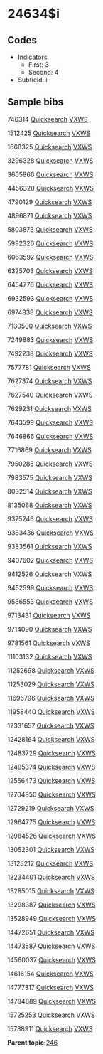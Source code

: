 # 24634$i

## Codes

-   Indicators
    -   First: 3
    -   Second: 4
-   Subfield: i

## Sample bibs

746314 [Quicksearch](https://search.library.yale.edu/catalog/746314) [VXWS](http://prodorbis.library.yale.edu:7014/vxws/GetHoldingsService?bibId=746314)

1512425 [Quicksearch](https://search.library.yale.edu/catalog/1512425) [VXWS](http://prodorbis.library.yale.edu:7014/vxws/GetHoldingsService?bibId=1512425)

1668325 [Quicksearch](https://search.library.yale.edu/catalog/1668325) [VXWS](http://prodorbis.library.yale.edu:7014/vxws/GetHoldingsService?bibId=1668325)

3296328 [Quicksearch](https://search.library.yale.edu/catalog/3296328) [VXWS](http://prodorbis.library.yale.edu:7014/vxws/GetHoldingsService?bibId=3296328)

3665866 [Quicksearch](https://search.library.yale.edu/catalog/3665866) [VXWS](http://prodorbis.library.yale.edu:7014/vxws/GetHoldingsService?bibId=3665866)

4456320 [Quicksearch](https://search.library.yale.edu/catalog/4456320) [VXWS](http://prodorbis.library.yale.edu:7014/vxws/GetHoldingsService?bibId=4456320)

4790129 [Quicksearch](https://search.library.yale.edu/catalog/4790129) [VXWS](http://prodorbis.library.yale.edu:7014/vxws/GetHoldingsService?bibId=4790129)

4896871 [Quicksearch](https://search.library.yale.edu/catalog/4896871) [VXWS](http://prodorbis.library.yale.edu:7014/vxws/GetHoldingsService?bibId=4896871)

5803873 [Quicksearch](https://search.library.yale.edu/catalog/5803873) [VXWS](http://prodorbis.library.yale.edu:7014/vxws/GetHoldingsService?bibId=5803873)

5992326 [Quicksearch](https://search.library.yale.edu/catalog/5992326) [VXWS](http://prodorbis.library.yale.edu:7014/vxws/GetHoldingsService?bibId=5992326)

6063592 [Quicksearch](https://search.library.yale.edu/catalog/6063592) [VXWS](http://prodorbis.library.yale.edu:7014/vxws/GetHoldingsService?bibId=6063592)

6325703 [Quicksearch](https://search.library.yale.edu/catalog/6325703) [VXWS](http://prodorbis.library.yale.edu:7014/vxws/GetHoldingsService?bibId=6325703)

6454776 [Quicksearch](https://search.library.yale.edu/catalog/6454776) [VXWS](http://prodorbis.library.yale.edu:7014/vxws/GetHoldingsService?bibId=6454776)

6932593 [Quicksearch](https://search.library.yale.edu/catalog/6932593) [VXWS](http://prodorbis.library.yale.edu:7014/vxws/GetHoldingsService?bibId=6932593)

6974838 [Quicksearch](https://search.library.yale.edu/catalog/6974838) [VXWS](http://prodorbis.library.yale.edu:7014/vxws/GetHoldingsService?bibId=6974838)

7130500 [Quicksearch](https://search.library.yale.edu/catalog/7130500) [VXWS](http://prodorbis.library.yale.edu:7014/vxws/GetHoldingsService?bibId=7130500)

7249883 [Quicksearch](https://search.library.yale.edu/catalog/7249883) [VXWS](http://prodorbis.library.yale.edu:7014/vxws/GetHoldingsService?bibId=7249883)

7492238 [Quicksearch](https://search.library.yale.edu/catalog/7492238) [VXWS](http://prodorbis.library.yale.edu:7014/vxws/GetHoldingsService?bibId=7492238)

7577781 [Quicksearch](https://search.library.yale.edu/catalog/7577781) [VXWS](http://prodorbis.library.yale.edu:7014/vxws/GetHoldingsService?bibId=7577781)

7627374 [Quicksearch](https://search.library.yale.edu/catalog/7627374) [VXWS](http://prodorbis.library.yale.edu:7014/vxws/GetHoldingsService?bibId=7627374)

7627540 [Quicksearch](https://search.library.yale.edu/catalog/7627540) [VXWS](http://prodorbis.library.yale.edu:7014/vxws/GetHoldingsService?bibId=7627540)

7629231 [Quicksearch](https://search.library.yale.edu/catalog/7629231) [VXWS](http://prodorbis.library.yale.edu:7014/vxws/GetHoldingsService?bibId=7629231)

7643599 [Quicksearch](https://search.library.yale.edu/catalog/7643599) [VXWS](http://prodorbis.library.yale.edu:7014/vxws/GetHoldingsService?bibId=7643599)

7646866 [Quicksearch](https://search.library.yale.edu/catalog/7646866) [VXWS](http://prodorbis.library.yale.edu:7014/vxws/GetHoldingsService?bibId=7646866)

7716869 [Quicksearch](https://search.library.yale.edu/catalog/7716869) [VXWS](http://prodorbis.library.yale.edu:7014/vxws/GetHoldingsService?bibId=7716869)

7950285 [Quicksearch](https://search.library.yale.edu/catalog/7950285) [VXWS](http://prodorbis.library.yale.edu:7014/vxws/GetHoldingsService?bibId=7950285)

7983575 [Quicksearch](https://search.library.yale.edu/catalog/7983575) [VXWS](http://prodorbis.library.yale.edu:7014/vxws/GetHoldingsService?bibId=7983575)

8032514 [Quicksearch](https://search.library.yale.edu/catalog/8032514) [VXWS](http://prodorbis.library.yale.edu:7014/vxws/GetHoldingsService?bibId=8032514)

8135068 [Quicksearch](https://search.library.yale.edu/catalog/8135068) [VXWS](http://prodorbis.library.yale.edu:7014/vxws/GetHoldingsService?bibId=8135068)

9375246 [Quicksearch](https://search.library.yale.edu/catalog/9375246) [VXWS](http://prodorbis.library.yale.edu:7014/vxws/GetHoldingsService?bibId=9375246)

9383436 [Quicksearch](https://search.library.yale.edu/catalog/9383436) [VXWS](http://prodorbis.library.yale.edu:7014/vxws/GetHoldingsService?bibId=9383436)

9383561 [Quicksearch](https://search.library.yale.edu/catalog/9383561) [VXWS](http://prodorbis.library.yale.edu:7014/vxws/GetHoldingsService?bibId=9383561)

9407602 [Quicksearch](https://search.library.yale.edu/catalog/9407602) [VXWS](http://prodorbis.library.yale.edu:7014/vxws/GetHoldingsService?bibId=9407602)

9412526 [Quicksearch](https://search.library.yale.edu/catalog/9412526) [VXWS](http://prodorbis.library.yale.edu:7014/vxws/GetHoldingsService?bibId=9412526)

9452599 [Quicksearch](https://search.library.yale.edu/catalog/9452599) [VXWS](http://prodorbis.library.yale.edu:7014/vxws/GetHoldingsService?bibId=9452599)

9586553 [Quicksearch](https://search.library.yale.edu/catalog/9586553) [VXWS](http://prodorbis.library.yale.edu:7014/vxws/GetHoldingsService?bibId=9586553)

9713431 [Quicksearch](https://search.library.yale.edu/catalog/9713431) [VXWS](http://prodorbis.library.yale.edu:7014/vxws/GetHoldingsService?bibId=9713431)

9714090 [Quicksearch](https://search.library.yale.edu/catalog/9714090) [VXWS](http://prodorbis.library.yale.edu:7014/vxws/GetHoldingsService?bibId=9714090)

9781561 [Quicksearch](https://search.library.yale.edu/catalog/9781561) [VXWS](http://prodorbis.library.yale.edu:7014/vxws/GetHoldingsService?bibId=9781561)

11103132 [Quicksearch](https://search.library.yale.edu/catalog/11103132) [VXWS](http://prodorbis.library.yale.edu:7014/vxws/GetHoldingsService?bibId=11103132)

11252698 [Quicksearch](https://search.library.yale.edu/catalog/11252698) [VXWS](http://prodorbis.library.yale.edu:7014/vxws/GetHoldingsService?bibId=11252698)

11253029 [Quicksearch](https://search.library.yale.edu/catalog/11253029) [VXWS](http://prodorbis.library.yale.edu:7014/vxws/GetHoldingsService?bibId=11253029)

11696796 [Quicksearch](https://search.library.yale.edu/catalog/11696796) [VXWS](http://prodorbis.library.yale.edu:7014/vxws/GetHoldingsService?bibId=11696796)

11958440 [Quicksearch](https://search.library.yale.edu/catalog/11958440) [VXWS](http://prodorbis.library.yale.edu:7014/vxws/GetHoldingsService?bibId=11958440)

12331657 [Quicksearch](https://search.library.yale.edu/catalog/12331657) [VXWS](http://prodorbis.library.yale.edu:7014/vxws/GetHoldingsService?bibId=12331657)

12428164 [Quicksearch](https://search.library.yale.edu/catalog/12428164) [VXWS](http://prodorbis.library.yale.edu:7014/vxws/GetHoldingsService?bibId=12428164)

12483729 [Quicksearch](https://search.library.yale.edu/catalog/12483729) [VXWS](http://prodorbis.library.yale.edu:7014/vxws/GetHoldingsService?bibId=12483729)

12495374 [Quicksearch](https://search.library.yale.edu/catalog/12495374) [VXWS](http://prodorbis.library.yale.edu:7014/vxws/GetHoldingsService?bibId=12495374)

12556473 [Quicksearch](https://search.library.yale.edu/catalog/12556473) [VXWS](http://prodorbis.library.yale.edu:7014/vxws/GetHoldingsService?bibId=12556473)

12704850 [Quicksearch](https://search.library.yale.edu/catalog/12704850) [VXWS](http://prodorbis.library.yale.edu:7014/vxws/GetHoldingsService?bibId=12704850)

12729219 [Quicksearch](https://search.library.yale.edu/catalog/12729219) [VXWS](http://prodorbis.library.yale.edu:7014/vxws/GetHoldingsService?bibId=12729219)

12964775 [Quicksearch](https://search.library.yale.edu/catalog/12964775) [VXWS](http://prodorbis.library.yale.edu:7014/vxws/GetHoldingsService?bibId=12964775)

12984526 [Quicksearch](https://search.library.yale.edu/catalog/12984526) [VXWS](http://prodorbis.library.yale.edu:7014/vxws/GetHoldingsService?bibId=12984526)

13052301 [Quicksearch](https://search.library.yale.edu/catalog/13052301) [VXWS](http://prodorbis.library.yale.edu:7014/vxws/GetHoldingsService?bibId=13052301)

13123212 [Quicksearch](https://search.library.yale.edu/catalog/13123212) [VXWS](http://prodorbis.library.yale.edu:7014/vxws/GetHoldingsService?bibId=13123212)

13234401 [Quicksearch](https://search.library.yale.edu/catalog/13234401) [VXWS](http://prodorbis.library.yale.edu:7014/vxws/GetHoldingsService?bibId=13234401)

13285015 [Quicksearch](https://search.library.yale.edu/catalog/13285015) [VXWS](http://prodorbis.library.yale.edu:7014/vxws/GetHoldingsService?bibId=13285015)

13298387 [Quicksearch](https://search.library.yale.edu/catalog/13298387) [VXWS](http://prodorbis.library.yale.edu:7014/vxws/GetHoldingsService?bibId=13298387)

13528949 [Quicksearch](https://search.library.yale.edu/catalog/13528949) [VXWS](http://prodorbis.library.yale.edu:7014/vxws/GetHoldingsService?bibId=13528949)

14472651 [Quicksearch](https://search.library.yale.edu/catalog/14472651) [VXWS](http://prodorbis.library.yale.edu:7014/vxws/GetHoldingsService?bibId=14472651)

14473587 [Quicksearch](https://search.library.yale.edu/catalog/14473587) [VXWS](http://prodorbis.library.yale.edu:7014/vxws/GetHoldingsService?bibId=14473587)

14560037 [Quicksearch](https://search.library.yale.edu/catalog/14560037) [VXWS](http://prodorbis.library.yale.edu:7014/vxws/GetHoldingsService?bibId=14560037)

14616154 [Quicksearch](https://search.library.yale.edu/catalog/14616154) [VXWS](http://prodorbis.library.yale.edu:7014/vxws/GetHoldingsService?bibId=14616154)

14777317 [Quicksearch](https://search.library.yale.edu/catalog/14777317) [VXWS](http://prodorbis.library.yale.edu:7014/vxws/GetHoldingsService?bibId=14777317)

14784889 [Quicksearch](https://search.library.yale.edu/catalog/14784889) [VXWS](http://prodorbis.library.yale.edu:7014/vxws/GetHoldingsService?bibId=14784889)

15725253 [Quicksearch](https://search.library.yale.edu/catalog/15725253) [VXWS](http://prodorbis.library.yale.edu:7014/vxws/GetHoldingsService?bibId=15725253)

15738911 [Quicksearch](https://search.library.yale.edu/catalog/15738911) [VXWS](http://prodorbis.library.yale.edu:7014/vxws/GetHoldingsService?bibId=15738911)

**Parent topic:**[246](../../tags/246/246.md)

